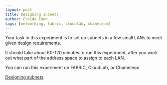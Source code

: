 ```yaml
---
layout: post
title: Designing subnets 
author: Fraida Fund
tags: [networking, fabric, cloudlab, chameleon]
---
```


Your task in this experiment is to set up subnets in a few small LANs to meet given design requirements.

It should take about 60-120 minutes to run this experiment, after you work out what part of the address space to assign to each LAN.

You can run this experiment on FABRIC, CloudLab, or Chameleon. 

[Designing subnets](https://witestlab.poly.edu/blog/designing-subnets/)


